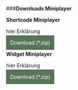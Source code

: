 ###**Downloads Miniplayer**

**Shortcode Miniplayer**

hier Erklärung 

<a style="padding:10px; border:1px solid #353; 
background: #575; color:#fff; text-decoration:none;" 
href="http://dev.wikibyte.org/ReliveRadio/Relive_Radio">Download (*.zip)</a>
<br>


**Widget Miniplayer**

hier Erklärung 

<a style="padding:10px; border:1px solid #353; 
background: #575; color:#fff; text-decoration:none;" 
href="http://dev.wikibyte.org/ReliveRadio/Relive_Radio">Download (*.zip)</a>
<br>